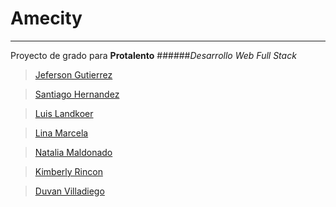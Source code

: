 # Amecity
___

Proyecto de grado para **Protalento** 
######_Desarrollo Web Full Stack_

>[Jeferson Gutierrez](https://github.com/Jeferguto)

>[Santiago Hernandez](https://github.com/santiagohernandezluengas)

>[Luis Landkoer](https://github.com/llandkoer)

>[Lina Marcela](https://github.com/linamarl)

>[Natalia Maldonado](https://github.com/NataliaOrtizMa)

>[Kimberly Rincon](https://github.com/krincon36)

>[Duvan Villadiego](https://github.com/DuvanVilladiego)